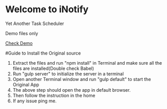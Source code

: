 # Welcome to iNotify
Yet Another Task Scheduler

Demo files only

[Check Demo](https://sriperu.github.io/iNotify/)

#Guide to Install the Original source

1. Extract the files and run "npm install" in Terminal and make sure all the files are installed(Double check Babel)
2. Run "gulp server" to initialize the server in a terminal
3. Open another Terminal window and run "gulp default" to start the Original App
4. The above step should open the app in default browser.
5. Then follow the instruction in the home
6. If any issue ping me.
